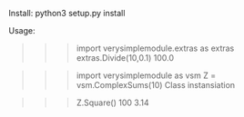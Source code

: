 Install:
python3 setup.py install

Usage:
>>> import verysimplemodule.extras as extras
>>> extras.Divide(10,0.1)
100.0


>>> import verysimplemodule as vsm
>>> Z = vsm.ComplexSums(10)
Class instansiation


>>> Z.Square()
100
3.14

